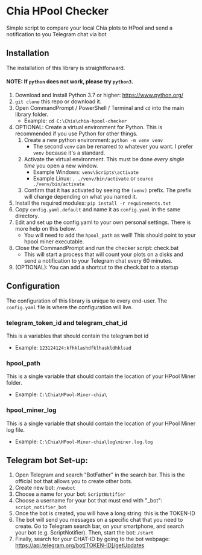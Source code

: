 # Chia HPool Checker
Simple script to compare your local Chia plots to HPool and send a notification to you Telegram chat via bot

## Installation

The installation of this library is straightforward.

#### NOTE: If `python` does not work, please try `python3`.

1. Download and Install Python 3.7 or higher: https://www.python.org/
2. `git clone` this repo or download it.
3. Open CommandPrompt / PowerShell / Terminal and `cd` into the main library folder.
   * Example: `cd C:\Chia\chia-hpool-checker`
4. OPTIONAL: Create a virtual environment for Python. This is recommended if you use Python for other things.
	1. Create a new python environment: `python -m venv venv`
	   * The second `venv` can be renamed to whatever you want. I prefer `venv` because it's a standard.
	2. Activate the virtual environment. This must be done *every single time* you open a new window.
	   * Example Windows: `venv\Scripts\activate`
	   * Example Linux: `. ./venv/bin/activate` or `source ./venv/bin/activate`
	3. Confirm that it has activated by seeing the `(venv)` prefix. The prefix will change depending on what you named it.
5. Install the required modules: `pip install -r requirements.txt`
6. Copy `config.yaml.default` and name it as `config.yaml` in the same directory.
7. Edit and set up the config.yaml to your own personal settings. There is more help on this below.
	* You will need to add the `hpool_path` as well! This should point to your hpool miner executable.
9. Close the CommandPrompt and run the checker script: check.bat
   * This will start a process that will count your plots on a disks and send a notification to your Telegram chat every 60 minutes.
10. (OPTIONAL): You can add a shortcut to the check.bat to a startup

## Configuration

The configuration of this library is unique to every end-user. The `config.yaml` file is where the configuration will live. 

### telegram_token_id and telegram_chat_id

This is a variables that should contain the telegram bot id

* Example: `123124124:kfhklashdfklhaskldhklsad`

### hpool_path

This is a single variable that should contain the location of your HPool Miner folder.

* Example: `C:\Chia\HPool-Miner-chia\`

### hpool_miner_log

This is a single variable that should contain the location of your HPool Miner log file.

* Example: `C:\Chia\HPool-Miner-chia\log\miner.log.log`

## Telegram bot Set-up:

 1. Open Telegram and search "BotFather" in the search bar. This is the official bot that allows you to create other bots.  
 2. Create new bot: `/newbot`
 3. Choose a name for your bot: `ScriptNotifier`
 4. Choose a username for your bot that must end with "_bot": `script_notifier_bot`  
 5. Once the bot is created, you will have a long string: this is the TOKEN-ID
 6. The bot will send you messages on a specific chat that you need to create. Go to Telegram search bar, on your smartphone, and search your bot (e.g. ScriptNotifier). Then, start the bot: `/start` 
 7. Finally, search for your CHAT-ID by going to the bot webpage: https://api.telegram.org/bot[TOKEN-ID]/getUpdates
